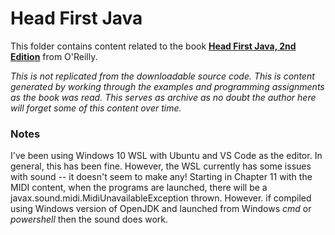 # Head First Java

This folder contains content related to the book [**Head First Java, 2nd Edition**](https://www.oreilly.com/library/view/head-first-java/0596009208/) from O'Reilly.

*This is not replicated from the downloadable source code. This is content generated by working through the examples and programming assignments as the book was read. This serves as archive as no doubt the author here will forget some of this content over time.*

### Notes

I've been using Windows 10 WSL with Ubuntu and VS Code as the editor. In general, this has been fine. However, the WSL currently has some issues with sound -- it doesn't seem to make any! Starting in Chapter 11 with the MIDI content, when the programs are launched, there will be a javax.sound.midi.MidiUnavailableException thrown. However. if compiled using Windows version of OpenJDK and launched from Windows *cmd* or *powershell* then the sound does work.
